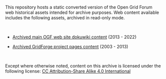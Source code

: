 This repository hosts a static converted version of the Open Grid Forum web
historical assets intended for archive purposes. Web content available includes
the following assets, archived in read-only mode.

 

-   [Archived main OGF web site dokuwiki
    content](http://archive.ogf.org/www.ogf.org/dokuwiki/doku.php/start.html)
    (2013 - 2022)
    
-   [Archived GridForge project pages content](https://archive.ogf.org/forge.ogf.org/sf/sfmain/do/home.html) (2003 - 2013)

 

Except where otherwise noted, content on this archive is licensed under the
following license: [CC Attribution-Share Alike 4.0
International](http://creativecommons.org/licenses/by-sa/4.0/)

